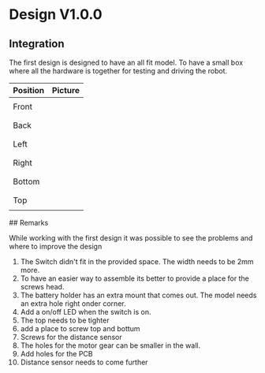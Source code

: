 # Design V1.0.0

## Integration

The first design is designed to have an all fit model. To have a small box where all the hardware is together for testing and driving the robot. 

<table>
  <thead>
    <tr>
      <th style="text-align:left">Position</th>
      <th style="text-align:left">Picture</th>
    </tr>
  </thead>
  <tbody>
    <tr>
      <td style="text-align:left">Front</td>
      <td style="text-align:left">
        <p></p>
        <p>
          <img src="../../.gitbook/assets/front.jpg" alt/>
        </p>
      </td>
    </tr>
    <tr>
      <td style="text-align:left">Back</td>
      <td style="text-align:left">
        <p></p>
        <p>
          <img src="../../.gitbook/assets/back.jpg" alt/>
        </p>
      </td>
    </tr>
    <tr>
      <td style="text-align:left">Left</td>
      <td style="text-align:left">
        <p></p>
        <p>
          <img src="../../.gitbook/assets/left.jpg" alt/>
        </p>
      </td>
    </tr>
    <tr>
      <td style="text-align:left">Right</td>
      <td style="text-align:left">
        <p></p>
        <p>
          <img src="../../.gitbook/assets/right.jpg" alt/>
        </p>
      </td>
    </tr>
    <tr>
      <td style="text-align:left">Bottom</td>
      <td style="text-align:left">
        <p></p>
        <p>
          <img src="../../.gitbook/assets/buttom.jpg" alt/>
        </p>
      </td>
    </tr>
    <tr>
      <td style="text-align:left">Top</td>
      <td style="text-align:left">
        <p></p>
        <p>
          <img src="../../.gitbook/assets/top.jpg" alt/>
        </p>
      </td>
    </tr>
  </tbody>
</table>## Remarks

While working with the first design it was possible to see the problems and where to improve the design

1. The Switch didn't fit in the provided space. The width needs to be 2mm more.
2. To have an easier way to assemble its better to provide a place for the screws head.
3. The battery holder has an extra mount that comes out. The model needs an extra hole right onder corner. 
4. Add a on/off LED when the switch is on. 
5. The top needs to be tighter
6. add a place to screw top and bottum 
7. Screws for the distance sensor
8. The holes for the motor gear can be smaller in the wall. 
9. Add holes for the PCB
10. Distance sensor needs to come further 



